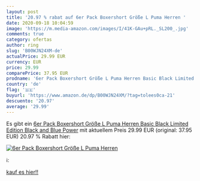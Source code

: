 ```yaml
---
layout: post
title: '20.97 % rabat auf 6er Pack Boxershort Größe L Puma Herren '
date: 2020-09-18 10:04:59
image: 'https://m.media-amazon.com/images/I/41K-GAu+pRL._SL200_.jpg'
comments: true
category: ofertas
author: ring
slug: 'B00WJN24XM-de'
actualPrice: 29.99 EUR
currency: EUR
price: 29.99
comparePrice: 37.95 EUR
prodname: '6er Pack Boxershort Größe L Puma Herren Basic Black Limited Edition Black and Blue Power'
country: 'de'
flag: '🇩🇪'
buyurl: 'https://www.amazon.de/dp/B00WJN24XM/?tag=tolees0ca-21'
descuento: '20.97'
average: '29.99'
---
```


Es gibt ein [6er Pack Boxershort Größe L Puma Herren Basic Black Limited Edition Black and Blue Power](https://www.amazon.de/dp/B00WJN24XM/?tag=tolees0ca-21) mit aktuellem Preis 29.99 EUR (original: 37.95 EUR) 20.97 % Rabatt hier:

[![6er Pack Boxershort Größe L Puma Herren ](https://m.media-amazon.com/images/I/41K-GAu+pRL._SL200_.jpg)](https://www.amazon.de/dp/B00WJN24XM/?tag=tolees0ca-21)

ℹ️:


[kauf es hier!!](https://www.amazon.de/dp/B00WJN24XM/?tag=tolees0ca-21)
